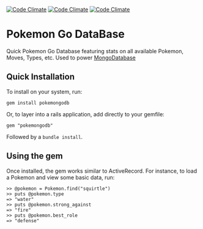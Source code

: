 [![Code Climate](https://codeclimate.com/github/teoucsb82/pokemongodb/badges/gpa.svg)](https://codeclimate.com/github/teoucsb82/pokemongodb)
[![Code Climate](https://codeclimate.com/github/teoucsb82/pokemongodb/badges/coverage.svg)](https://codeclimate.com/github/teoucsb82/pokemongodb/coverage)
[![Code Climate](https://codeclimate.com/github/teoucsb82/pokemongodb/badges/issue_count.svg)](https://codeclimate.com/github/teoucsb82/pokemongodb)

# Pokemon Go DataBase
Quick Pokemon Go Database featuring stats on all available Pokemon, Moves, Types, etc. Used to power [MongoDatabase](http://mongodatabase.herokuapp.com)

## Quick Installation
To install on your system, run:

```
gem install pokemongodb
```

Or, to layer into a rails application, add directly to your gemfile:

```
gem "pokemongodb"
```

Followed by a `bundle install`.

## Using the gem
Once installed, the gem works similar to ActiveRecord. For instance, to load a Pokemon and view some basic data, run:

```
>> @pokemon = Pokemon.find("squirtle")
>> puts @pokemon.type
=> "water"
>> puts @pokemon.strong_against
=> "fire"
>> puts @pokemon.best_role
=> "defense"
```